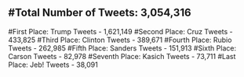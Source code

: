 #Total Number of Tweets: 3,054,316 
---
#First Place: Trump Tweets - 1,621,149
#Second Place: Cruz Tweets - 433,825
#Third Place: Clinton Tweets - 389,671
#Fourth Place: Rubio Tweets - 262,985
#Fifth Place: Sanders Tweets - 151,913
#Sixth Place: Carson Tweets - 82,978
#Seventh Place: Kasich Tweets - 73,711
#Last Place: Jeb! Tweets - 38,091
